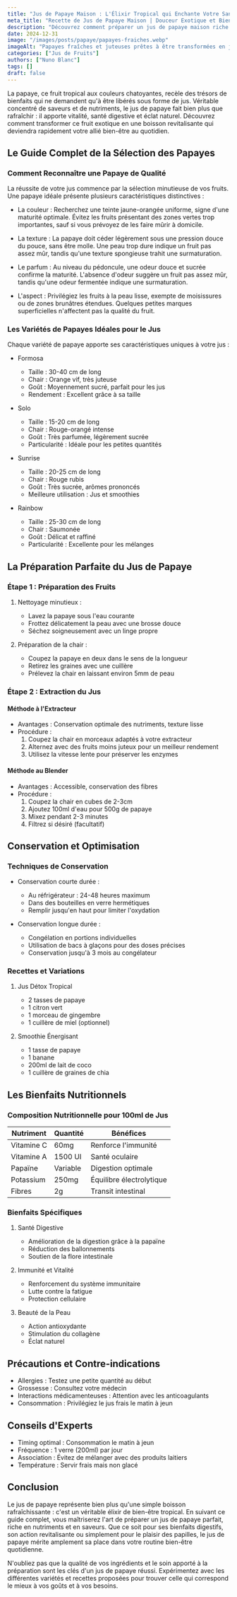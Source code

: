 ```yaml
---
title: "Jus de Papaye Maison : L'Élixir Tropical qui Enchante Votre Santé"
meta_title: "Recette de Jus de Papaye Maison | Douceur Exotique et Bienfaits"
description: "Découvrez comment préparer un jus de papaye maison riche en enzymes et en saveurs. De la sélection du fruit à la dégustation, plongez dans une expérience gustative tropicale."
date: 2024-12-31
image: "/images/posts/papaye/papayes-fraiches.webp"
imageAlt: "Papayes fraîches et juteuses prêtes à être transformées en jus"
categories: ["Jus de Fruits"]
authors: ["Nuno Blanc"]
tags: []
draft: false
---
```



La papaye, ce fruit tropical aux couleurs chatoyantes, recèle des trésors de bienfaits qui ne demandent qu'à être libérés sous forme de jus. Véritable concentré de saveurs et de nutriments, le jus de papaye fait bien plus que rafraîchir : il apporte vitalité, santé digestive et éclat naturel. Découvrez comment transformer ce fruit exotique en une boisson revitalisante qui deviendra rapidement votre allié bien-être au quotidien.

## Le Guide Complet de la Sélection des Papayes

### Comment Reconnaître une Papaye de Qualité

La réussite de votre jus commence par la sélection minutieuse de vos fruits. Une papaye idéale présente plusieurs caractéristiques distinctives :

- La couleur : Recherchez une teinte jaune-orangée uniforme, signe d'une maturité optimale. Évitez les fruits présentant des zones vertes trop importantes, sauf si vous prévoyez de les faire mûrir à domicile.

- La texture : La papaye doit céder légèrement sous une pression douce du pouce, sans être molle. Une peau trop dure indique un fruit pas assez mûr, tandis qu'une texture spongieuse trahit une surmaturation.

- Le parfum : Au niveau du pédoncule, une odeur douce et sucrée confirme la maturité. L'absence d'odeur suggère un fruit pas assez mûr, tandis qu'une odeur fermentée indique une surmaturation.

- L'aspect : Privilégiez les fruits à la peau lisse, exempte de moisissures ou de zones brunâtres étendues. Quelques petites marques superficielles n'affectent pas la qualité du fruit.

### Les Variétés de Papayes Idéales pour le Jus

Chaque variété de papaye apporte ses caractéristiques uniques à votre jus :

- Formosa
  - Taille : 30-40 cm de long
  - Chair : Orange vif, très juteuse
  - Goût : Moyennement sucré, parfait pour les jus
  - Rendement : Excellent grâce à sa taille

- Solo
  - Taille : 15-20 cm de long
  - Chair : Rouge-orangé intense
  - Goût : Très parfumée, légèrement sucrée
  - Particularité : Idéale pour les petites quantités

- Sunrise
  - Taille : 20-25 cm de long
  - Chair : Rouge rubis
  - Goût : Très sucrée, arômes prononcés
  - Meilleure utilisation : Jus et smoothies

- Rainbow
  - Taille : 25-30 cm de long
  - Chair : Saumonée
  - Goût : Délicat et raffiné
  - Particularité : Excellente pour les mélanges

## La Préparation Parfaite du Jus de Papaye

### Étape 1 : Préparation des Fruits

1. Nettoyage minutieux :
   - Lavez la papaye sous l'eau courante
   - Frottez délicatement la peau avec une brosse douce
   - Séchez soigneusement avec un linge propre

2. Préparation de la chair :
   - Coupez la papaye en deux dans le sens de la longueur
   - Retirez les graines avec une cuillère
   - Prélevez la chair en laissant environ 5mm de peau

### Étape 2 : Extraction du Jus

#### Méthode à l'Extracteur
- Avantages : Conservation optimale des nutriments, texture lisse
- Procédure :
  1. Coupez la chair en morceaux adaptés à votre extracteur
  2. Alternez avec des fruits moins juteux pour un meilleur rendement
  3. Utilisez la vitesse lente pour préserver les enzymes

#### Méthode au Blender
- Avantages : Accessible, conservation des fibres
- Procédure :
  1. Coupez la chair en cubes de 2-3cm
  2. Ajoutez 100ml d'eau pour 500g de papaye
  3. Mixez pendant 2-3 minutes
  4. Filtrez si désiré (facultatif)

## Conservation et Optimisation

### Techniques de Conservation

- Conservation courte durée :
  - Au réfrigérateur : 24-48 heures maximum
  - Dans des bouteilles en verre hermétiques
  - Remplir jusqu'en haut pour limiter l'oxydation

- Conservation longue durée :
  - Congélation en portions individuelles
  - Utilisation de bacs à glaçons pour des doses précises
  - Conservation jusqu'à 3 mois au congélateur

### Recettes et Variations

1. Jus Détox Tropical
   - 2 tasses de papaye
   - 1 citron vert
   - 1 morceau de gingembre
   - 1 cuillère de miel (optionnel)

2. Smoothie Énergisant
   - 1 tasse de papaye
   - 1 banane
   - 200ml de lait de coco
   - 1 cuillère de graines de chia

## Les Bienfaits Nutritionnels

### Composition Nutritionnelle pour 100ml de Jus

| Nutriment | Quantité | Bénéfices |
|-----------|----------|-----------|
| Vitamine C | 60mg | Renforce l'immunité |
| Vitamine A | 1500 UI | Santé oculaire |
| Papaïne | Variable | Digestion optimale |
| Potassium | 250mg | Équilibre électrolytique |
| Fibres | 2g | Transit intestinal |

### Bienfaits Spécifiques

1. Santé Digestive
   - Amélioration de la digestion grâce à la papaïne
   - Réduction des ballonnements
   - Soutien de la flore intestinale

2. Immunité et Vitalité
   - Renforcement du système immunitaire
   - Lutte contre la fatigue
   - Protection cellulaire

3. Beauté de la Peau
   - Action antioxydante
   - Stimulation du collagène
   - Éclat naturel

## Précautions et Contre-indications

- Allergies : Testez une petite quantité au début
- Grossesse : Consultez votre médecin
- Interactions médicamenteuses : Attention avec les anticoagulants
- Consommation : Privilégiez le jus frais le matin à jeun

## Conseils d'Experts

- Timing optimal : Consommation le matin à jeun
- Fréquence : 1 verre (200ml) par jour
- Association : Évitez de mélanger avec des produits laitiers
- Température : Servir frais mais non glacé

## Conclusion

Le jus de papaye représente bien plus qu'une simple boisson rafraîchissante : c'est un véritable élixir de bien-être tropical. En suivant ce guide complet, vous maîtriserez l'art de préparer un jus de papaye parfait, riche en nutriments et en saveurs. Que ce soit pour ses bienfaits digestifs, son action revitalisante ou simplement pour le plaisir des papilles, le jus de papaye mérite amplement sa place dans votre routine bien-être quotidienne.

N'oubliez pas que la qualité de vos ingrédients et le soin apporté à la préparation sont les clés d'un jus de papaye réussi. Expérimentez avec les différentes variétés et recettes proposées pour trouver celle qui correspond le mieux à vos goûts et à vos besoins.